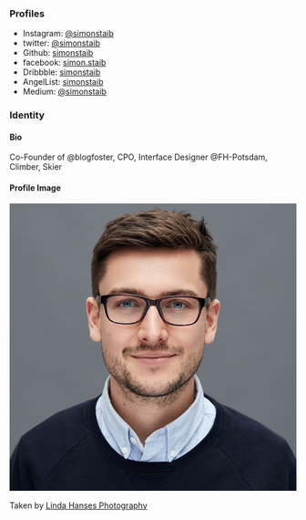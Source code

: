 ### Profiles

* Instagram: [@simonstaib](https://www.instagram.com/simonstaib/)
* twitter: [@simonstaib](https://twitter.com/simonstaib)
* Github: [simonstaib](https://github.com/simonstaib)
* facebook: [simon.staib](https://www.facebook.com/simon.staib)
* Dribbble: [simonstaib](https://dribbble.com/simonstaib)
* AngelList: [simonstaib](https://angel.co/simon-staib)
* Medium: [@simonstaib](https://medium.com/@simonstaib)


### Identity 

#### Bio

Co-Founder of @blogfoster, CPO, Interface Designer @FH-Potsdam, Climber, Skier

#### Profile Image

![Simon Staib](201703_simon_staib.jpg)

Taken by [Linda Hanses Photography](https://www.facebook.com/pg/lindahansesphotography/)